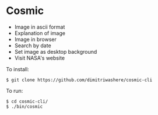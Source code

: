 # Cosmic

- Image in ascii format
- Explanation of image
- Image in browser
- Search by date
- Set image as desktop background
- Visit NASA's website


To install:

    $ git clone https://github.com/dimitriwashere/cosmic-cli

To run:

    $ cd cosmic-cli/
    $ ./bin/cosmic
